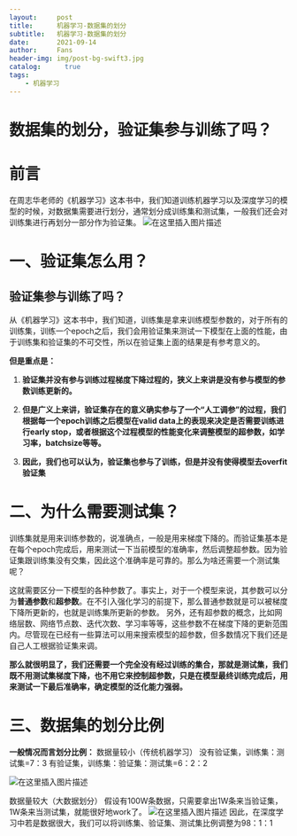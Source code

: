 ```yaml
---
layout:     post
title:      机器学习-数据集的划分
subtitle:   机器学习-数据集的划分
date:       2021-09-14
author:     Fans
header-img: img/post-bg-swift3.jpg
catalog: 	  true
tags:
    - 机器学习
---
```


# 数据集的划分，验证集参与训练了吗？



# 前言

在周志华老师的《机器学习》这本书中，我们知道训练机器学习以及深度学习的模型的时候，对数据集需要进行划分，通常划分成训练集和测试集，一般我们还会对训练集进行再划分一部分作为验证集。
![在这里插入图片描述](https://img-blog.csdnimg.cn/2020121515303041.png?x-oss-process=image/watermark,type_ZmFuZ3poZW5naGVpdGk,shadow_10,text_aHR0cHM6Ly9ibG9nLmNzZG4ubmV0L2ZzMTM0MTgyNTEzNw==,size_16,color_FFFFFF,t_70)

# 一、验证集怎么用？
## 验证集参与训练了吗？
从《机器学习》这本书中，我们知道，训练集是拿来训练模型参数的，对于所有的训练集，训练一个epoch之后，我们会用验证集来测试一下模型在上面的性能，由于训练集和验证集的不可交性，所以在验证集上面的结果是有参考意义的。

**但是重点是：** 

1. **验证集并没有参与训练过程梯度下降过程的，狭义上来讲是没有参与模型的参数训练更新的。**

2. **但是广义上来讲，验证集存在的意义确实参与了一个“人工调参”的过程，我们根据每一个epoch训练之后模型在valid data上的表现来决定是否需要训练进行early stop，或者根据这个过程模型的性能变化来调整模型的超参数，如学习率，batchsize等等。**
3. **因此，我们也可以认为，验证集也参与了训练，但是并没有使得模型去overfit验证集**
# 二、为什么需要测试集？
训练集就是用来训练参数的，说准确点，一般是用来梯度下降的。而验证集基本是在每个epoch完成后，用来测试一下当前模型的准确率，然后调整超参数。因为验证集跟训练集没有交集，因此这个准确率是可靠的。那么为啥还需要一个测试集呢？

这就需要区分一下模型的各种参数了。事实上，对于一个模型来说，其参数可以分为**普通参数**和**超参数**。在不引入强化学习的前提下，那么普通参数就是可以被梯度下降所更新的，也就是训练集所更新的参数。
另外，还有超参数的概念，比如网络层数、网络节点数、迭代次数、学习率等等，这些参数不在梯度下降的更新范围内。尽管现在已经有一些算法可以用来搜索模型的超参数，但多数情况下我们还是自己人工根据验证集来调。

**那么就很明显了，我们还需要一个完全没有经过训练的集合，那就是测试集，我们既不用测试集梯度下降，也不用它来控制超参数，只是在模型最终训练完成后，用来测试一下最后准确率，确定模型的泛化能力强弱。**


# 三、数据集的划分比例
**一般情况而言划分比例：**
数据量较小（传统机器学习）
没有验证集，训练集：测试集=7：3
有验证集，训练集：验证集：测试集=6：2：2

![在这里插入图片描述](https://img-blog.csdnimg.cn/20201215154344681.png?x-oss-process=image/watermark,type_ZmFuZ3poZW5naGVpdGk,shadow_10,text_aHR0cHM6Ly9ibG9nLmNzZG4ubmV0L2ZzMTM0MTgyNTEzNw==,size_16,color_FFFFFF,t_70)


数据量较大（大数据划分） 
假设有100W条数据，只需要拿出1W条来当验证集，1W条来当测试集，就能很好地work了。
![在这里插入图片描述](https://img-blog.csdnimg.cn/20201215154354413.png)
因此，在深度学习中若是数据很大，我们可以将训练集、验证集、测试集比例调整为98：1：1


